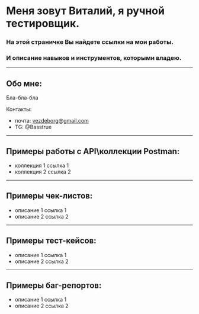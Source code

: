 # Меня зовут Виталий, я ручной тестировщик. 
<h3>На этой страничке Вы найдете ссылки на мои работы.</h3>
<h3>И описание навыков и инструментов, которыми владею.</h3>

---
## Обо мне:
Бла-бла-бла

Контакты:
- почта: vezdeborg@gmail.com  
- TG: @Basstrue

---
## Примеры работы с API\коллекции Postman:
- коллекция 1
ссылка 1
- коллекция 2
ссылка 2

---
## Примеры чек-листов:
- описание 1
ссылка 1
- описание 2
ссылка 2

---
## Примеры тест-кейсов:
- описание 1
ссылка 1
- описание 2
ссылка 2

---
## Примеры баг-репортов:
- описание 1
ссылка 1
- описание 2
ссылка 2
